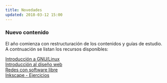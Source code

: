 ```yaml
---
title: Novedades
updated: 2018-03-12 15:00
---
```


### Nuevo contenido
El año comienza con restructuración de los contenidos y guías de estudio. A contnuación se listan los recursos disponibles:

<i class="fa fa-globe" aria-hidden="true"></i>  [Introducción a GNU/Linux](http://rauljesus.xyz/linux)<br />
<i class="fa fa-globe" aria-hidden="true"></i>  [Introducción al diseño web](http://rauljesus.xyz/web)<br />
<i class="fa fa-globe" aria-hidden="true"></i>  [Redes con software libre](http://rauljesus.xyz/redes)<br />
<i class="fa fa-globe" aria-hidden="true"></i>  [Inkscape - Ejercicios](http://rauljesus.xyz/docs/itel/2017/informatica2/InkscapeEjercicios.zip)<br />



